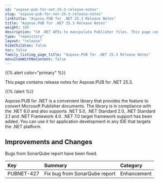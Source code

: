 ```yaml
---
id: "aspose-pub-for-net-25-3-release-notes"
slug: "aspose-pub-for-net-25-3-release-notes"
linktitle: "Aspose.PUB for .NET 25.3 Release Notes"
title: "Aspose.PUB for .NET 25.3 Release Notes"
weight: 100
description: "C# .NET APIs to manipulate Publisher files. This page contains new features Aspose.PUB for .NET, enhancement, and bug fixes in 2025, version 25.3."
type: "repository"
layout: "release"
hideChildren: false
toc: false
family_listing_page_title: "Aspose.PUB for .NET 25.3 Release Notes"
menuItemWithNoContent: false
---
```


{{% alert color="primary" %}}

This page contains release notes for Aspose.PUB for .NET 25.3.

{{% /alert %}}

Aspose.PUB for .NET is a сonvenient library that provides the feature to convert Microsoft Publisher documents. The library is in compliance with the .NET 6.0 and also supports .NET 5.0, .NET Standard 2.0, .NET Standard 2.1 and .NET Framework 4.0. .NET 7.0 target framework support has been added. You can use it for application development in any IDE that targets the .NET platform.

## **Improvements and Changes**

Bugs from SonarQube report have been fixed.

|**Key**|**Summary**|**Category**|
| :- | :- | :- |
PUBNET-427|	Fix bug from SonarQube report | Enhancement
